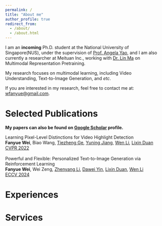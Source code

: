 ```yaml
---
permalink: /
title: "About me"
author_profile: true
redirect_from: 
  - /about/
  - /about.html
---
```


I am an **incoming** Ph.D. student at the National University of Singapore(NUS), under the supervision of [Prof. Angela Yao](https://www.comp.nus.edu.sg/~ayao/), and I am also currently a researcher at Meituan Inc., working with [Dr. Lin Ma](https://forestlinma.com/) on Multimodal Representation Pretraining.

My research focuses on multimodal learning, including Video Understanding, Text-to-Image Generation, and *etc*.

If you are interested in my research, feel free to contact me at: wfanyue@gmail.com.

# Selected Publications

**My papers can also be found on [Google Scholar](https://scholar.google.com/citations?user=D3yhzwYAAAAJ) profile.**

Learning Pixel-Level Distinctions for Video Highlight Detection  
**Fanyue Wei**, Biao Wang, [Tiezheng Ge](http://home.ustc.edu.cn/~getzh/), 
[Yuning Jiang](https://yuningjiang.github.io/), [Wen Li](https://wenli-vision.github.io/), 
[Lixin Duan](https://scholar.google.com/citations?user=inRIcS0AAAAJ)  
[CVPR 2022](https://openaccess.thecvf.com/content/CVPR2022/papers/Wei_Learning_Pixel-Level_Distinctions_for_Video_Highlight_Detection_CVPR_2022_paper.pdf)  
<br>
Powerful and Flexible: Personalized Text-to-Image Generation via Reinforcement Learning  
**Fanyue Wei**, Wei Zeng, [Zhenyang Li](https://zhenyangli.github.io/), 
[Dawei Yin](https://www.yindawei.com/), [Lixin Duan](https://scholar.google.com/citations?user=inRIcS0AAAAJ), 
[Wen Li](https://wenli-vision.github.io/)  
[ECCV 2024](https://arxiv.org/abs/2407.06642v2)  

# Experiences

# Services

